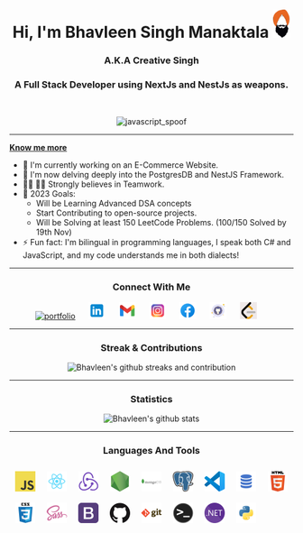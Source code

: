 <h1 align="center">Hi, I'm Bhavleen Singh Manaktala <img src="./logo.svg" alt="cs logo" height="50"> </h1>
<h3 align="center">A.K.A Creative Singh</h3>
<h3 align="center">A Full Stack Developer using NextJs and NestJs as weapons.</h3>
<!-- <h4 align="center">Welcome to my GitHub Repository.</h4> -->

<br/>
<p align="center"> 
  <img src="https://github-readme-stats.vercel.app/api/top-langs/?username=creative-singh&layout=compact&hide=html&theme=radical" alt=javascript_spoof /> 
</p>

<!-- Here I post some stuff as public but believe me I have a lot stuff on Private 😉 -->

***
<u><b>Know me more</b></u>

- 🔭 I'm currently working on an E-Commerce Website.
- 🌱 I'm now delving deeply into the PostgresDB and NestJS Framework.
- 🧑‍💻 🧑‍💻 Strongly believes in Teamwork.
- 🔗 2023 Goals: 
    - Will be Learning Advanced DSA concepts
    - Start Contributing to open-source projects.
    - Will be Solving at least 150 LeetCode Problems. (100/150 Solved by 19th Nov)
- ⚡ Fun fact: I'm bilingual in programming languages, I speak both C# and JavaScript, and my code understands me in both dialects!
  <br/>
***

<h3 align="center">Connect With Me</h3>

<p align="center">
  <a href="creative-singh.netlify.app/" target="blank"><img src="https://img.icons8.com/ios/50/ffa500/circled-c.png" alt="portfolio" height="30" width="30" /></a> &nbsp;&nbsp;&nbsp;&nbsp;
  <a href="https://www.linkedin.com/in/creative-singh/" target="blank"><img src="./linkedin.svg" alt="linkedin profile link" height="30" width="30" /></a> &nbsp;&nbsp;&nbsp;&nbsp;
  <a href="mailto:singhbhavleen3@gmail.com" target="blank"><img src="./gmail.svg" alt="gmail profile link" height="30" width="30" /></a> &nbsp;&nbsp;&nbsp;&nbsp;
  <a href="https://www.instagram.com/creative.singh_/" target="blank"><img src="./instagram.svg" alt="instagram profile link" height="30" width="30" /></a> &nbsp;&nbsp;&nbsp;&nbsp;
  <a href="https://www.facebook.com/bhavleensm/" target="blank"><img src="./facebook.svg" alt="facebook profile link" height="30" width="30" /></a> &nbsp;&nbsp;&nbsp;&nbsp;
  <a href="https://github.com/creative-singh" target="blank"><img src="./github.svg" alt="github profile link" height="30" width="30" /></a> &nbsp;&nbsp;&nbsp;&nbsp;
  <a href="https://leetcode.com/bhavleen_singh_fsd/" target="blank"><img src="./leetcode.png" alt="leetcode profile link" height="30" width="30" /></a> &nbsp;&nbsp;&nbsp;&nbsp;
</p>      

***  

<h3 align="center">Streak & Contributions</h3>
<p align="center"> 
  <img alt="Bhavleen's github streaks and contribution" src="https://github-readme-streak-stats.herokuapp.com/?user=creative-singh&theme=radical&hide_border=false" /> 
</p>

***

<h3 align="center">Statistics</h3>
<p align="center"> 
  <img alt="Bhavleen's github stats" src="https://github-readme-stats.vercel.app/api?username=creative-singh&show_icons=true&theme=radical" /> 
</p>

***

<h3 align="center">Languages And Tools</h3>
<p>
  <img align="left" alt="JavaScript" width="36px" src="https://raw.githubusercontent.com/github/explore/80688e429a7d4ef2fca1e82350fe8e3517d3494d/topics/javascript/javascript.png" style="margin:10px" />

  <img align="left" alt="React" width="36px" src="https://raw.githubusercontent.com/github/explore/80688e429a7d4ef2fca1e82350fe8e3517d3494d/topics/react/react.png" style="margin:10px" />

  <img align="left" alt="Redux" width="36px" src="https://raw.githubusercontent.com/github/explore/80688e429a7d4ef2fca1e82350fe8e3517d3494d/topics/redux/redux.png" style="margin:10px" />

  <img align="left" alt="Node.js" width="36px" src="https://raw.githubusercontent.com/github/explore/80688e429a7d4ef2fca1e82350fe8e3517d3494d/topics/nodejs/nodejs.png"  style="margin:10px" />

  <img align="left" alt="MongoDB" width="36px" src="https://raw.githubusercontent.com/github/explore/80688e429a7d4ef2fca1e82350fe8e3517d3494d/topics/mongodb/mongodb.png" style="margin:10px" />

  <img align="left" alt="Postgresql" width="36px" src="https://raw.githubusercontent.com/github/explore/80688e429a7d4ef2fca1e82350fe8e3517d3494d/topics/postgresql/postgresql.png"  style="margin:10px" />

  <img align="left" alt="Visual Studio Code" width="36px" src="https://raw.githubusercontent.com/github/explore/80688e429a7d4ef2fca1e82350fe8e3517d3494d/topics/visual-studio-code/visual-studio-code.png" style="margin:10px" />

  <img align="left" alt="SQL" width="36px" src="https://raw.githubusercontent.com/github/explore/80688e429a7d4ef2fca1e82350fe8e3517d3494d/topics/sql/sql.png" style="margin:10px" />

  <img align="left" alt="HTML5" width="36px" src="https://raw.githubusercontent.com/github/explore/80688e429a7d4ef2fca1e82350fe8e3517d3494d/topics/html/html.png"  style="margin:10px" />

  <img align="left" alt="CSS3" width="36px" src="https://raw.githubusercontent.com/github/explore/80688e429a7d4ef2fca1e82350fe8e3517d3494d/topics/css/css.png"  style="margin:10px" />

  <img align="left" alt="Sass" width="36px" src="https://raw.githubusercontent.com/github/explore/80688e429a7d4ef2fca1e82350fe8e3517d3494d/topics/sass/sass.png"  style="margin:10px" />

  <img align="left" alt="Bootstrap" width="36px" src="https://raw.githubusercontent.com/github/explore/80688e429a7d4ef2fca1e82350fe8e3517d3494d/topics/bootstrap/bootstrap.png"  style="margin:10px" />

  <img align="left" alt="GitHub" width="36px" src="https://raw.githubusercontent.com/github/explore/78df643247d429f6cc873026c0622819ad797942/topics/github/github.png" style="margin:10px" />

  <img align="left" alt="Git" width=" 36px" src="https://raw.githubusercontent.com/github/explore/80688e429a7d4ef2fca1e82350fe8e3517d3494d/topics/git/git.png" style="margin:10px" />

  <img align="left" alt="Terminal" width="36px" src="https://raw.githubusercontent.com/github/explore/80688e429a7d4ef2fca1e82350fe8e3517d3494d/topics/terminal/terminal.png" style="margin:10px" />

  <img align="left" alt="Microsoft .Net" width="36px" src="https://raw.githubusercontent.com/github/explore/80688e429a7d4ef2fca1e82350fe8e3517d3494d/topics/dotnet/dotnet.png" style="margin:10px" />

  <img align="left" alt="Python" width="36px" src="https://raw.githubusercontent.com/github/explore/80688e429a7d4ef2fca1e82350fe8e3517d3494d/topics/python/python.png"  style="margin:10px" />
</p>
